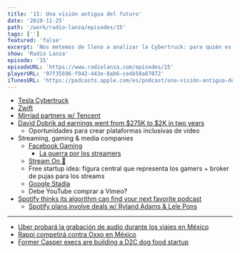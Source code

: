 ```yaml
---
title: '15: Una visión antigua del futuro'
date: '2019-11-25'
path: '/work/radio-lanza/episodes/15'
tags: ['']
featured: 'false'
excerpt: 'Nos metemos de lleno a analizar la Cybertruck: para quién es y cuál podría ser su futuro mas "realista". Debatimos la posibilidad de una nueva plataforma de video más permisiva con sus creadores y anunciantes. Y sin duda no faltarán noticias relacionadas con gaming, podcasting y... ¡hasta un producto que Marc está considerando comprar!'
show: 'Radio Lanza'
episode: '15'
episodeURL: 'https://www.radiolanza.com/episodes/15'
playerURL: '97f35696-f942-443e-8ab6-ce4b58a87072'
iTunesURL: 'https://podcasts.apple.com/es/podcast/una-visión-antigua-del-futuro/id1468000755?i=1000457805845'
---
```


- [Tesla Cybertruck](https://www.tesla.com/cybertruck)
- [Zwift](https://zwift.com)
- [Mirriad partners w/ Tencent](https://www.mirriad.com/mirriad-partners-with-tencent-one-of-the-worlds-largest-video-platforms/)
- [David Dobrik ad earnings went from $275K to $2K in two years](https://www.tubefilter.com/2019/11/18/david-dobrik-monthly-youtube-earnings-2000/)
  - Oportunidades para crear plataformas inclusivas de video
- Streaming, gaming & media companies
  - [Facebook Gaming](https://www.facebook.com/gaming/)
    - [La guerra por los streamers](https://www.tubefilter.com/2019/11/22/facebook-streamer-sign-up-wars-disguised-toast/)
  - [Stream On 🍿](https://www.profgalloway.com/stream-on)
  - Free startup idea: figura central que representa los gamers + broker de pujas para los streams
  - [Google Stadia](https://www.wired.com/review/google-stadia/)
  - Debe YouTube comprar a Vimeo?
- [Spotify thinks its algorithm can find your next favorite podcast](https://www.theverge.com/2019/11/19/20971061/spotify-playlist-daily-podcast-update-recommendations-subscribe)
  - [Spotify plans involve deals w/ Ryland Adams & Lele Pons](https://www.tubefilter.com/2019/11/22/spotify-ryland-adams-lele-pons-podcasts/)

---

- [Uber probará la grabación de audio durante los viajes en México](https://www.xataka.com.mx/aplicaciones/uber-probara-grabacion-audio-durante-viajes-como-medida-seguridad-mexico)
- [Rappi competirá contra Oxxo en México](https://www.xataka.com.mx/aplicaciones/rappi-ahora-quiere-competir-oxxo-mexico-paga-30-diferentes-servicios-smartphone)
- [Former Casper execs are building a D2C dog food startup](https://techcrunch.com/2019/11/19/jinx-dog-food/)
